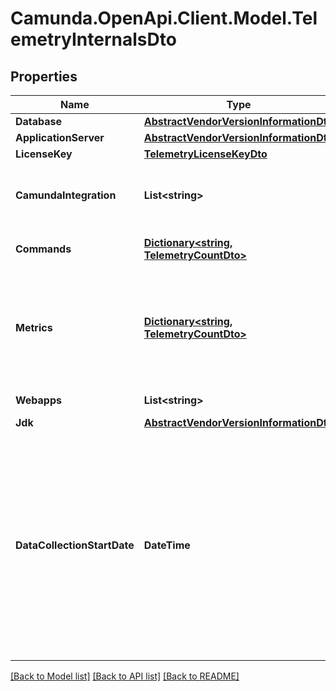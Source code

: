 # Camunda.OpenApi.Client.Model.TelemetryInternalsDto

## Properties

Name | Type | Description | Notes
------------ | ------------- | ------------- | -------------
**Database** | [**AbstractVendorVersionInformationDto**](AbstractVendorVersionInformationDto.md) |  | [optional] 
**ApplicationServer** | [**AbstractVendorVersionInformationDto**](AbstractVendorVersionInformationDto.md) |  | [optional] 
**LicenseKey** | [**TelemetryLicenseKeyDto**](TelemetryLicenseKeyDto.md) |  | [optional] 
**CamundaIntegration** | **List&lt;string&gt;** | List of Camunda integrations used (e.g., Camunda Spring Boot Starter, Camunda Run, WildFly/JBoss subsystem, Camunda EJB). | [optional] 
**Commands** | [**Dictionary&lt;string, TelemetryCountDto&gt;**](TelemetryCountDto.md) | The count of executed commands after the last retrieved data. | [optional] 
**Metrics** | [**Dictionary&lt;string, TelemetryCountDto&gt;**](TelemetryCountDto.md) | The collected metrics are the number of root process instance executions started, the number of activity instances started or also known as flow node instances, and the number of executed decision instances and elements. | [optional] 
**Webapps** | **List&lt;string&gt;** | The webapps enabled in this installation of Camunda. | [optional] 
**Jdk** | [**AbstractVendorVersionInformationDto**](AbstractVendorVersionInformationDto.md) |  | [optional] 
**DataCollectionStartDate** | **DateTime** | The date when the engine started to collect dynamic data, such as command executions and metrics. If telemetry sending is enabled, dynamic data resets on sending the data to Camunda. Dynamic data and the date returned by this method are reset in three cases: engine startup, after engine start when sending telemetry data to Camunda is enabled via API, after sending telemetry data to Camunda (only when this was enabled) The date is in the format &lt;code&gt;YYYY-MM-DD&#39;T&#39;HH:mm:ss.SSSZ&lt;/code&gt;. | [optional] 

[[Back to Model list]](../README.md#documentation-for-models) [[Back to API list]](../README.md#documentation-for-api-endpoints) [[Back to README]](../README.md)

